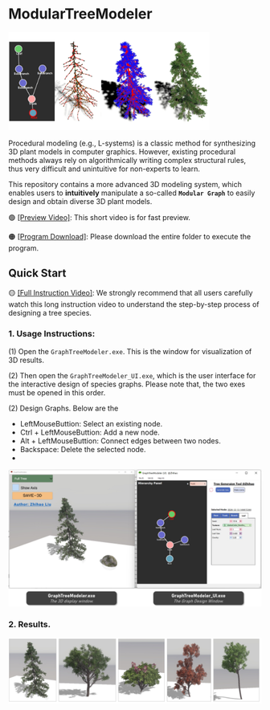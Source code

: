 # ModularTreeModeler

<img src="https://github.com/RyuZhihao123/Modular-Tree-Modeler-25/blob/main/Figures/1.png" alt="Teaser" style="width:400px;"/>

Procedural modeling (e.g., L-systems) is a classic method for synthesizing 3D plant models in computer graphics. However, existing procedural methods always rely on algorithmically writing complex structural rules, thus very difficult and unintuitive for non-experts to learn.

This repository contains a more advanced 3D modeling system, which enables users to **intuitively** manipulate a so-called **``Modular Graph``** to easily design and obtain diverse 3D plant models. 

🟢 [[Preview Video]](https://drive.google.com/file/d/1FugtnOsYm2L_HkJawwiUUKoe6aQs5e93/view?usp=sharing): This short video is for fast preview.

🟠 [[Program Download]](https://github.com/RyuZhihao123/Modular-Tree-Modeler-25/tree/main/GraphTreeModeler): Please download the entire folder to execute the program.

## Quick Start

🟡 [[Full Instruction Video]](): We strongly recommend that all users carefully watch this long instruction video to understand the step-by-step process of designing a tree species.



### 1. Usage Instructions:

(1) Open the ``GraphTreeModeler.exe``. This is the window for visualization of 3D results. 

(2) Then open the ``GraphTreeModeler_UI.exe``, which is the user interface for the interactive design of species graphs. Please note that, the two exes must be opened in this order.

(2) Design Graphs. Below are the 

- LeftMouseButtion: Select an existing node.
- Ctrl + LeftMouseButtion: Add a new node.
- Alt + LeftMouseButtion: Connect edges between two nodes.
- Backspace: Delete the selected node.
- 
![Graph](https://github.com/RyuZhihao123/Modular-Tree-Modeler-25/blob/main/Figures/graph.png)

### 2. Results.

![Results](https://github.com/RyuZhihao123/Modular-Tree-Modeler-25/blob/main/Figures/results.png)



